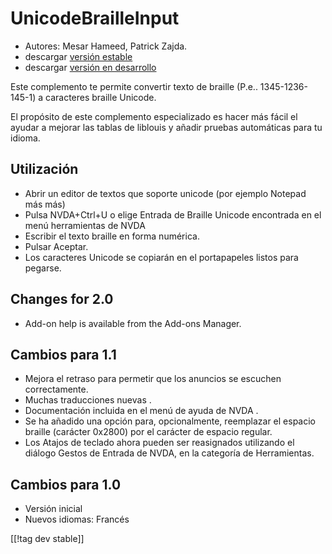 # UnicodeBrailleInput #

* Autores: Mesar Hameed, Patrick Zajda.
* descargar [versión estable][1]
* descargar [versión en desarrollo][2]

Este complemento te permite convertir texto de braille
(P.e.. 1345-1236-145-1) a caracteres braille Unicode.

El propósito de este complemento especializado es hacer más fácil el ayudar
a mejorar las tablas de liblouis y añadir pruebas automáticas para tu
idioma.

## Utilización ##

* Abrir un editor de textos que soporte unicode (por ejemplo Notepad más
  más)
* Pulsa NVDA+Ctrl+U o elige Entrada de Braille Unicode encontrada en el menú
  herramientas de NVDA
* Escribir el texto braille en forma numérica.
* Pulsar Aceptar.
* Los caracteres Unicode se copiarán en el portapapeles listos para pegarse.

## Changes for 2.0 ##

* Add-on help is available from the Add-ons Manager.

## Cambios para 1.1 ##

* Mejora el retraso para permetir que los anuncios se escuchen
  correctamente.
* Muchas traducciones nuevas .
* Documentación incluida en el menú de ayuda de NVDA .
* Se ha añadido una opción para, opcionalmente, reemplazar el espacio
  braille (carácter 0x2800) por el carácter de espacio regular.
* Los Atajos de teclado ahora pueden ser reasignados utilizando el diálogo
  Gestos de Entrada de NVDA, en la categoría de Herramientas.

## Cambios para 1.0 ##

* Versión inicial
* Nuevos idiomas: Francés

[[!tag dev stable]]

[1]: http://addons.nvda-project.org/files/get.php?file=ubi

[2]: http://addons.nvda-project.org/files/get.php?file=ubi-dev
